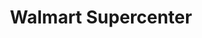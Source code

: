 ---
title: "Walmart Supercenter"
url: /anchorage/walmart-supercenter-old-seward-highway/
shop: supermarket
---